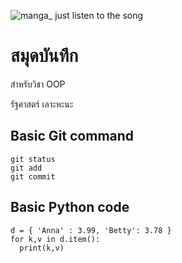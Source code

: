 ![manga_ just listen to the song](https://github.com/SNOOPYzc/SNOOPYc/assets/160221841/b5f26fd3-7b1b-47f8-a718-1b8eb4ee53b7)


# สมุดบันทึก
สำหรับวิชา OOP 

รัฐศาสตร์ เลาะหะนะ 

## Basic Git command
```
git status
git add
git commit
```
## Basic Python code
```
d = { 'Anna' : 3.99, 'Betty': 3.78 }
for k,v in d.item():
  print(k,v)
```
